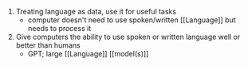 1. Treating language as data, use it for useful tasks
	- computer doesn't need to use spoken/written [[Language]] but needs to process it
2. Give computers the ability to use spoken or written language well or better than humans
	- GPT; large [[Language]] [[model(s)]]
